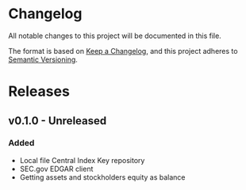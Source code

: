# Changelog

All notable changes to this project will be documented in this file.

The format is based on [Keep a Changelog](https://keepachangelog.com/en/1.0.0/),
and this project adheres to [Semantic Versioning](https://semver.org/spec/v2.0.0.html).

# Releases

## v0.1.0 - Unreleased

### Added
- Local file Central Index Key repository
- SEC.gov EDGAR client
- Getting assets and stockholders equity as balance
